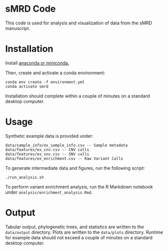 # sMRD Code

This code is used for analysis and visualization of data from the sMRD manuscript.

# Installation

Install [anaconda or miniconda.](https://www.anaconda.com/docs/getting-started/miniconda/install#quickstart-install-instructions)

Then, create and activate a conda environment:
```
conda env create -f environment.yml
conda activate smrd
```

Installation should complete within a couple of minutes on a standard desktop computer.

# Usage

Synthetic example data is provided under:
```
data/sample_info/ex_sample_info.csv -- Sample metadata
data/features/ex_cnv.csv -- CNV calls
data/features/ex_snv.csv -- SNV calls
data/features/ex_enrichment.csv -- Raw Variant Calls
```

To generate intermediate data and figures, run the following script:
```
./run_analysis.sh
```

To perform variant enrichment analysis, run the R Markdown notebook under `analysis/enrichment_analysis.Rmd`.

# Output

Tabular output, phylogenetic trees, and statistics are written to the `data/output` directory. Plots are written to the `data/plots` directory. Runtime for example data should not exceed a couple of minutes on a standard desktop computer.
